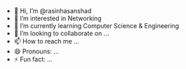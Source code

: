 - 👋 Hi, I’m @rasinhasanshad
- 👀 I’m interested in Networking
- 🌱 I’m currently learning Computer Science & Engineering
- 💞️ I’m looking to collaborate on ...
- 📫 How to reach me ...
- 😄 Pronouns: ...
- ⚡ Fun fact: ...

<!---
rasinhasanshad/rasinhasanshad is a ✨ special ✨ repository because its `README.md` (this file) appears on your GitHub profile.
You can click the Preview link to take a look at your changes.
--->
